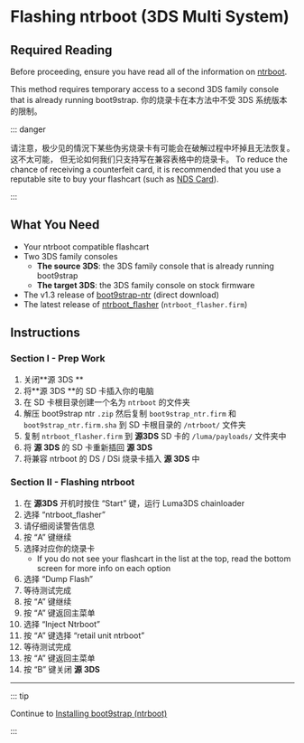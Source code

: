 # Flashing ntrboot (3DS Multi System)

## Required Reading

Before proceeding, ensure you have read all of the information on [ntrboot](ntrboot).

This method requires temporary access to a second 3DS family console that is already running boot9strap. 你的烧录卡在本方法中不受 3DS 系统版本的限制。

::: danger

请注意，极少见的情況下某些伪劣烧录卡有可能会在破解过程中坏掉且无法恢复。 这不太可能， 但无论如何我们只支持写在兼容表格中的烧录卡。 To reduce the chance of receiving a counterfeit card, it is recommended that you use a reputable site to buy your flashcart (such as [NDS Card](https://www.nds-card.com/)).

:::

## What You Need

- Your ntrboot compatible flashcart
- Two 3DS family consoles
  - **The source 3DS**: the 3DS family console that is already running boot9strap
  - **The target 3DS**: the 3DS family console on stock firmware
- The v1.3 release of [boot9strap-ntr](https://github.com/SciresM/boot9strap/releases/download/1.3/boot9strap-1.3-ntr.zip) (direct download)
- The latest release of [ntrboot_flasher](https://github.com/ntrteam/ntrboot_flasher/releases/latest) (`ntrboot_flasher.firm`)

## Instructions

### Section I - Prep Work

1. 关闭\*\*源 3DS \*\*
2. 将\*\*源 3DS \*\*的 SD 卡插入你的电脑
3. 在 SD 卡根目录创建一个名为 `ntrboot` 的文件夹
4. 解压 boot9strap ntr `.zip` 然后复制 `boot9strap_ntr.firm` 和 `boot9strap_ntr.firm.sha` 到 SD 卡根目录的 `/ntrboot/` 文件夹
5. 复制 `ntrboot_flasher.firm` 到 **源3DS** SD 卡的 `/luma/payloads/` 文件夹中
6. 将 **源 3DS** 的 SD 卡重新插回 **源 3DS**
7. 将兼容 ntrboot 的 DS / DSi 烧录卡插入 **源 3DS** 中

### Section II - Flashing ntrboot

1. 在 **源3DS** 开机时按住 “Start” 键，运行 Luma3DS chainloader
2. 选择 “ntrboot_flasher”
3. 请仔细阅读警告信息
4. 按 “A” 键继续
5. 选择对应你的烧录卡
   - If you do not see your flashcart in the list at the top, read the bottom screen for more info on each option
6. 选择 “Dump Flash”
7. 等待测试完成
8. 按 “A” 键继续
9. 按 “A” 键返回主菜单
10. 选择 “Inject Ntrboot”
11. 按 “A” 键选择 “retail unit ntrboot”
12. 等待测试完成
13. 按 “A” 键返回主菜单
14. 按 “B” 键关闭 **源 3DS**

___

::: tip

Continue to [Installing boot9strap (ntrboot)](installing-boot9strap-\(ntrboot\))

:::
